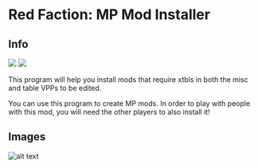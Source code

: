 # Red Faction: MP Mod Installer

## Info
<a href="https://discord.gg/redfaction" alt="Red Faction Discord">
        <img src="https://img.shields.io/badge/Discord-Red%20Faction-blueviolet.svg?style=flat&logo=discord" /></a>
  <a href="https://github.com/SimpleArrows/RFMM/releases" alt="Download RFMM">
        <img src="https://img.shields.io/badge/Releases-Mod%20Installer-informational.svg?style=flat&logo=github" /></a>

This program will help you install mods that require xtbls in both the misc and table VPPs to be edited. 

You can use this program to create MP mods. In order to play with people with this mod, you will need the other players to also install it!

## Images

![alt text](https://cdn.discordapp.com/attachments/551584643728670747/553778135779377163/unknown.png "Development picture")
